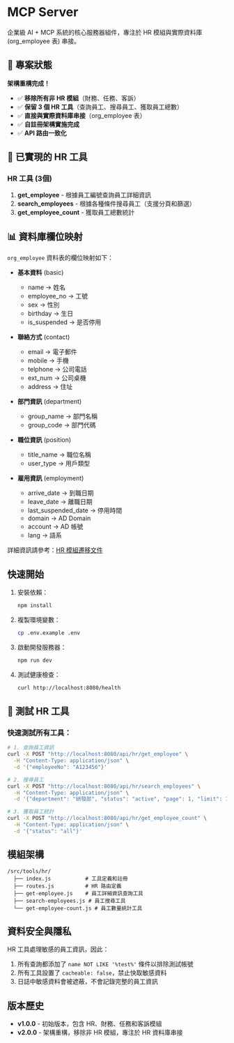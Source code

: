 # MCP Server

企業級 AI + MCP 系統的核心服務器組件，專注於 HR 模組與實際資料庫 (org_employee 表) 串接。

## 🎉 專案狀態

**架構重構完成！**

- ✅ **移除所有非 HR 模組**（財務、任務、客訴）
- ✅ **保留 3 個 HR 工具**（查詢員工、搜尋員工、獲取員工總數）
- ✅ **直接與實際資料庫串接**（org_employee 表）
- ✅ **自註冊架構實施完成**
- ✅ **API 路由一致化**

## 🚀 已實現的 HR 工具

### HR 工具 (3個)

1. **get_employee** - 根據員工編號查詢員工詳細資訊
2. **search_employees** - 根據各種條件搜尋員工（支援分頁和篩選）
3. **get_employee_count** - 獲取員工總數統計

## 📊 資料庫欄位映射

`org_employee` 資料表的欄位映射如下：

- **基本資料** (basic)

  - name -> 姓名
  - employee_no -> 工號
  - sex -> 性別
  - birthday -> 生日
  - is_suspended -> 是否停用

- **聯絡方式** (contact)

  - email -> 電子郵件
  - mobile -> 手機
  - telphone -> 公司電話
  - ext_num -> 公司桌機
  - address -> 住址

- **部門資訊** (department)

  - group_name -> 部門名稱
  - group_code -> 部門代碼

- **職位資訊** (position)

  - title_name -> 職位名稱
  - user_type -> 用戶類型

- **雇用資訊** (employment)
  - arrive_date -> 到職日期
  - leave_date -> 離職日期
  - last_suspended_date -> 停用時間
  - domain -> AD Domain
  - account -> AD 帳號
  - lang -> 語系

詳細資訊請參考：[HR 模組遷移文件](../docs/hr-module-migration.md)

## 快速開始

1. 安裝依賴：

   ```bash
   npm install
   ```

2. 複製環境變數：

   ```bash
   cp .env.example .env
   ```

3. 啟動開發服務器：

   ```bash
   npm run dev
   ```

4. 測試健康檢查：
   ```bash
   curl http://localhost:8080/health
   ```

## 🧪 測試 HR 工具

### 快速測試所有工具：

```bash
# 1. 查詢員工資訊
curl -X POST "http://localhost:8080/api/hr/get_employee" \
  -H "Content-Type: application/json" \
  -d '{"employeeNo": "A123456"}'

# 2. 搜尋員工
curl -X POST "http://localhost:8080/api/hr/search_employees" \
  -H "Content-Type: application/json" \
  -d '{"department": "研發部", "status": "active", "page": 1, "limit": 10}'

# 3. 獲取員工統計
curl -X POST "http://localhost:8080/api/hr/get_employee_count" \
  -H "Content-Type: application/json" \
  -d '{"status": "all"}'
```

## 模組架構

```
/src/tools/hr/
  ├── index.js           # 工具定義和註冊
  ├── routes.js          # HR 路由定義
  ├── get-employee.js    # 員工詳細資訊查詢工具
  ├── search-employees.js # 員工搜尋工具
  └── get-employee-count.js # 員工數量統計工具
```

## 資料安全與隱私

HR 工具處理敏感的員工資訊，因此：

1. 所有查詢都添加了 `name NOT LIKE '%test%'` 條件以排除測試帳號
2. 所有工具設置了 `cacheable: false`，禁止快取敏感資料
3. 日誌中敏感資料會被遮蔽，不會記錄完整的員工資訊

## 版本歷史

- **v1.0.0** - 初始版本，包含 HR、財務、任務和客訴模組
- **v2.0.0** - 架構重構，移除非 HR 模組，專注於 HR 資料庫串接
